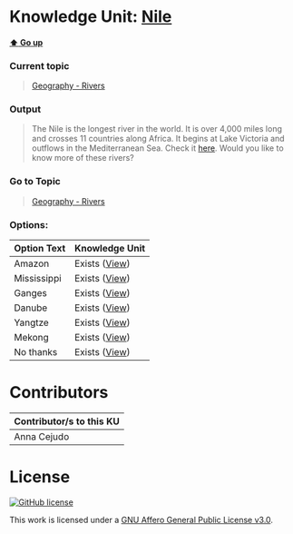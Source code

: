 # Knowledge Unit: [Nile](../../knowledge_units/geography-rivers/nile.md)

#### [:arrow_up: Go up](../../topics/geography-rivers.md)
### Current topic
> [Geography - Rivers](../../topics/geography-rivers.md)
### Output
> The Nile is the longest river in the world. It is over 4,000 miles long and crosses 11 countries along Africa. It begins at Lake Victoria and outflows in the Mediterranean Sea. Check it [here](https://en.wikipedia.org/wiki/Nile#/media/File:River_Nile_map.svg). Would you like to know more of these rivers?
### Go to Topic
> [Geography - Rivers](../../topics/geography-rivers.md)

### Options: 

| Option Text | Knowledge Unit |
| - | - |  
| Amazon  |  Exists ([View](../../knowledge_units/geography-rivers/amazon.md))  |  
| Mississippi  |  Exists ([View](../../knowledge_units/geography-rivers/mississippi.md))  |  
| Ganges  |  Exists ([View](../../knowledge_units/geography-rivers/ganges.md))  |  
| Danube  |  Exists ([View](../../knowledge_units/geography-rivers/danube.md))  |  
| Yangtze  |  Exists ([View](../../knowledge_units/geography-rivers/yangtze.md))  |  
| Mekong  |  Exists ([View](../../knowledge_units/geography-rivers/mekong.md))  |  
| No thanks  |  Exists ([View](../../knowledge_units/geography-rivers/no-thanks.md))  | 

# Contributors

| Contributor/s to this KU |
| - | 
| Anna Cejudo |

# License
[![GitHub license](https://img.shields.io/github/license/inbrainz/cerebro)](https://github.com/inbrainz/cerebro/blob/master/LICENSE)

This work is licensed under a [GNU Affero General Public License v3.0](https://www.gnu.org/licenses/agpl-3.0.txt).